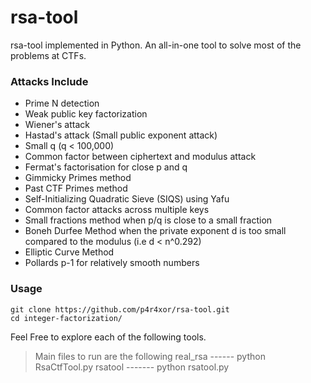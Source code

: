 # rsa-tool
rsa-tool implemented in Python. An all-in-one tool to solve most of the problems at CTFs.

### Attacks Include
  
 - Prime N detection
 - Weak public key factorization
 - Wiener's attack
 - Hastad's attack (Small public exponent attack)
 - Small q (q < 100,000)
 - Common factor between ciphertext and modulus attack
 - Fermat's factorisation for close p and q
 - Gimmicky Primes method
 - Past CTF Primes method
 - Self-Initializing Quadratic Sieve (SIQS) using Yafu
 - Common factor attacks across multiple keys
 - Small fractions method when p/q is close to a small fraction
 - Boneh Durfee Method when the private exponent d is too small compared to the modulus (i.e d < n^0.292)
 - Elliptic Curve Method
 - Pollards p-1 for relatively smooth numbers


### Usage
```
git clone https://github.com/p4r4xor/rsa-tool.git  
cd integer-factorization/  

```
Feel Free to explore each of the following tools.

> Main files to run are the following
> real_rsa ------ python RsaCtfTool.py
> rsatool ------- python rsatool.py

